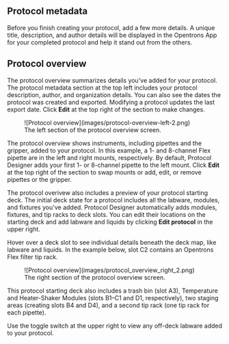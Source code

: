 ## Protocol metadata

Before you finish creating your protocol, add a few more details. A unique title, description, and author details will be displayed in the Opentrons App for your completed protocol and help it stand out from the others. 

## Protocol overview

The protocol overview summarizes details you've added for your protocol. The protocol metadata section at the top left includes your protocol description, author, and organization details. You can also see the dates the protocol was created and exported. Modifying a protocol updates the last export date. Click **Edit** at the top right of the section to make changes. 

<figure class="screenshot" markdown>
  ![Protocol overview](images/protocol-overview-left-2.png)
  <figcaption>The left section of the protocol overview screen.</figcaption>
</figure>


The protocol overview shows instruments, including pipettes and the gripper, added to your protocol. In this example, a 1- and 8-channel Flex pipette are in the left and right mounts, respectively. By default, Protocol Designer adds your first 1- or 8-channel pipette to the left mount. Click **Edit** at the top right of the section to swap mounts or add, edit, or remove pipettes or the gripper. 


The protocol overivew also includes a preview of your protocol starting deck. The initial deck state for a protocol includes all the labware, modules, and fixtures you've added. Protocol Designer automatically adds modules, fixtures, and tip racks to deck slots. You can edit their locations on the starting deck and add labware and liquids by clicking  **Edit protocol** in the upper right. 

Hover over a deck slot to see individual details beneath the deck map, like labware and liquids. In the example below, slot C2 contains an Opentrons Flex filter tip rack. 

<figure class="screenshot" markdown>
  ![Protocol overview](images/protocol_overview_right_2.png)
  <figcaption>The right section of the protocol overview screen.</figcaption>
</figure>


This protocol starting deck also includes a trash bin (slot A3), Temperature and Heater-Shaker Modules (slots B1–C1 and D1, respectively), two staging areas (creating slots B4 and D4), and a second tip rack (one tip rack for each pipette).

Use the toggle switch at the upper right to view any off-deck labware added to your protocol. 
